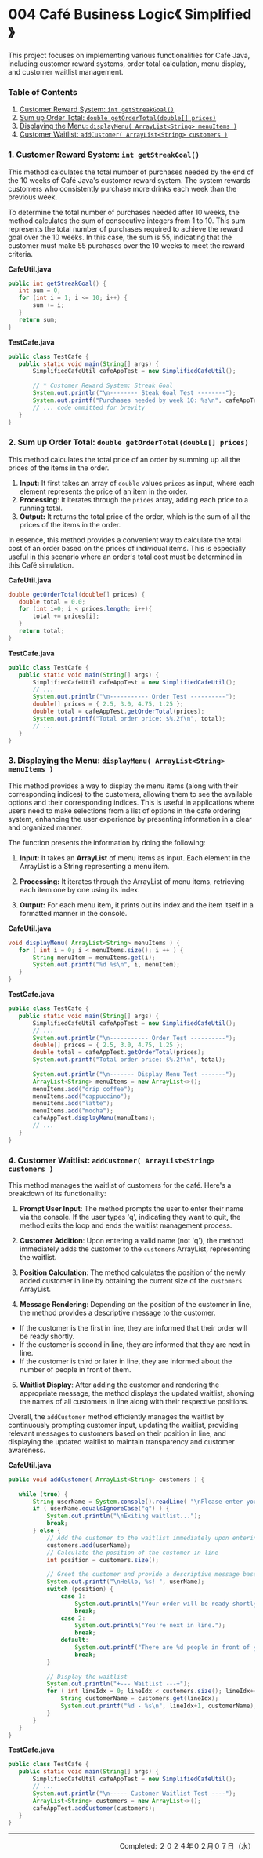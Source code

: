 # 004 Café Business Logic《 Simplified 》

This project focuses on implementing various functionalities for Café Java, including customer reward systems, order total calculation, menu display, and customer waitlist management.

### Table of Contents

1. [Customer Reward System: `int getStreakGoal()`](#1-customer-reward-system-int-getstreakgoal)
2. [Sum up Order Total: `double getOrderTotal(double[] prices)`](#2-sum-up-order-total-double-getordertotaldouble-prices)
3. [Displaying the Menu: `displayMenu( ArrayList<String> menuItems )`](#3-displaying-the-menu-displaymenu-arrayliststring-menuitems)
4. [Customer Waitlist: `addCustomer( ArrayList<String> customers )`](#4-customer-waitlist-addcustomer-arrayliststring-customers)


### 1. Customer Reward System: `int getStreakGoal()`
This method calculates the total number of purchases needed by the end of the 10 weeks of Café Java's customer reward system. The system rewards customers who consistently purchase more drinks each week than the previous week.


To determine the total number of purchases needed after 10 weeks, the method calculates the sum of consecutive integers from 1 to 10. This sum represents the total number of purchases required to achieve the reward goal over the 10 weeks. In this case, the sum is 55, indicating that the customer must make 55 purchases over the 10 weeks to meet the reward criteria.


**CafeUtil.java**
```java
public int getStreakGoal() {
   int sum = 0;
   for (int i = 1; i <= 10; i++) {
       sum += i;
   }
   return sum;
}
```


**TestCafe.java**
```java
public class TestCafe {
   public static void main(String[] args) {
       SimplifiedCafeUtil cafeAppTest = new SimplifiedCafeUtil();
      
       // * Customer Reward System: Streak Goal
       System.out.println("\n-------- Steak Goal Test --------");
       System.out.printf("Purchases needed by week 10: %s\n", cafeAppTest.getStreakGoal());
       // ... code ommitted for brevity
   }
}
```


### 2. Sum up Order Total: `double getOrderTotal(double[] prices)`
This method calculates the total price of an order by summing up all the prices of the items in the order.
1. **Input:** It first takes an array of `double` values `prices` as input, where each element represents the price of an item in the order.
2. **Processing**: It iterates through the `prices` array, adding each price to a running total.
3. **Output:** It returns the total price of the order, which is the sum of all the prices of the items in the order.


In essence, this method provides a convenient way to calculate the total cost of an order based on the prices of individual items. This is especially useful in this scenario where an order's total cost must be determined in this Café simulation.


**CafeUtil.java**
```java
double getOrderTotal(double[] prices) {
   double total = 0.0;
   for (int i=0; i < prices.length; i++){
       total += prices[i];
   }
   return total;
}
```


**TestCafe.java**
```java
public class TestCafe {
   public static void main(String[] args) {
       SimplifiedCafeUtil cafeAppTest = new SimplifiedCafeUtil();
       // ...
       System.out.println("\n----------- Order Test ----------");
       double[] prices = { 2.5, 3.0, 4.75, 1.25 };
       double total = cafeAppTest.getOrderTotal(prices);
       System.out.printf("Total order price: $%.2f\n", total);
       // ...
   }
}
```



### 3. Displaying the Menu: `displayMenu( ArrayList<String> menuItems )`
This method provides a way to display the menu items (along with their corresponding indices) to the customers, allowing them to see the available options and their corresponding indices. This is useful in applications where users need to make selections from a list of options in the cafe ordering system, enhancing the user experience by presenting information in a clear and organized manner.

The function presents the information by doing the following:
1. **Input:** It takes an **ArrayList** of menu items as input. Each element in the ArrayList is a String representing a menu item.

2. **Processing:** It iterates through the ArrayList of menu items, retrieving each item one by one using its index.

3. **Output:** For each menu item, it prints out its index and the item itself in a formatted manner in the console.


**CafeUtil.java**
```java
void displayMenu( ArrayList<String> menuItems ) {
   for ( int i = 0; i < menuItems.size(); i ++ ) {
       String menuItem = menuItems.get(i);
       System.out.printf("%d %s\n", i, menuItem);
   }
}
```

**TestCafe.java**
```java
public class TestCafe {
   public static void main(String[] args) {
       SimplifiedCafeUtil cafeAppTest = new SimplifiedCafeUtil();
       // ...
       System.out.println("\n----------- Order Test ----------");
       double[] prices = { 2.5, 3.0, 4.75, 1.25 };
       double total = cafeAppTest.getOrderTotal(prices);
       System.out.printf("Total order price: $%.2f\n", total);
      
       System.out.println("\n------- Display Menu Test -------");
       ArrayList<String> menuItems = new ArrayList<>();
       menuItems.add("drip coffee");
       menuItems.add("cappuccino");
       menuItems.add("latte");
       menuItems.add("mocha");
       cafeAppTest.displayMenu(menuItems);
       // ...
   }
}
```


### 4. Customer Waitlist: `addCustomer( ArrayList<String> customers )`
This method manages the waitlist of customers for the café. Here's a breakdown of its functionality:

1. **Prompt User Input**: The method prompts the user to enter their name via the console. If the user types 'q', indicating they want to quit, the method exits the loop and ends the waitlist management process.

2. **Customer Addition**: Upon entering a valid name (not 'q'), the method immediately adds the customer to the `customers` ArrayList, representing the waitlist.

3. **Position Calculation**: The method calculates the position of the newly added customer in line by obtaining the current size of the `customers` ArrayList.

4. **Message Rendering**: Depending on the position of the customer in line, the method provides a descriptive message to the customer.
  - If the customer is the first in line, they are informed that their order will be ready shortly.
  - If the customer is second in line, they are informed that they are next in line.
  - If the customer is third or later in line, they are informed about the number of people in front of them.

5. **Waitlist Display**: After adding the customer and rendering the appropriate message, the method displays the updated waitlist, showing the names of all customers in line along with their respective positions.

Overall, the `addCustomer` method efficiently manages the waitlist by continuously prompting customer input, updating the waitlist, providing relevant messages to customers based on their position in line, and displaying the updated waitlist to maintain transparency and customer awareness.


**CafeUtil.java**
```java
public void addCustomer( ArrayList<String> customers ) {
  
   while (true) {
       String userName = System.console().readLine( "\nPlease enter your name (type 'q' to quit): " );
       if ( userName.equalsIgnoreCase("q") ) {
           System.out.println("\nExiting waitlist...");
           break;
       } else {
           // Add the customer to the waitlist immediately upon entering their name
           customers.add(userName);
           // Calculate the position of the customer in line
           int position = customers.size();
          
           // Greet the customer and provide a descriptive message based on their position in line
           System.out.printf("\nHello, %s! ", userName);
           switch (position) {
               case 1:
                   System.out.println("Your order will be ready shortly.");
                   break;
               case 2:
                   System.out.println("You're next in line.");
                   break;
               default:
                   System.out.printf("There are %d people in front of you.\n", position);
                   break;
           }
          
           // Display the waitlist
           System.out.println("+--- Waitlist ---+");
           for ( int lineIdx = 0; lineIdx < customers.size(); lineIdx++ ) {
               String customerName = customers.get(lineIdx);
               System.out.printf("%d - %s\n", lineIdx+1, customerName);
           }
       }
   }
}
```

**TestCafe.java**
```java
public class TestCafe {
   public static void main(String[] args) {
       SimplifiedCafeUtil cafeAppTest = new SimplifiedCafeUtil();
       // ...
       System.out.println("\n----- Customer Waitlist Test ----");
       ArrayList<String> customers = new ArrayList<>();
       cafeAppTest.addCustomer(customers);
   }
}
```

---
<p align="right">Completed: ２０２４年０２月０７日（水）</p>